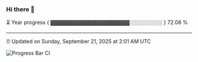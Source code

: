 ### Hi there 👋

⏳ Year progress { ▓▓▓▓▓▓▓▓▓▓▓▓▓▓▓▓▓▓▓▓▓░░░░░░░░░ } 72.08 %

---

⏰ Updated on Sunday, September 21, 2025 at 2:01 AM UTC

![Progress Bar CI](https://github.com/arthurbuhl/arthurbuhl/workflows/Progress%20Bar%20CI/badge.svg)
